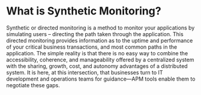 
# What is Synthetic Monitoring?

Synthetic or directed monitoring is a method to monitor your applications by simulating users – directing the path taken through the application. This directed monitoring provides information as to the uptime and performance of your critical business transactions, and most common paths in the application. The simple reality is that there is no easy way to combine the accessibility, coherence, and manageability offered by a centralized system with the sharing, growth, cost, and autonomy advantages of a distributed system. It is here, at this intersection, that businesses turn to IT development and operations teams for guidance—APM tools enable them to negotiate these gaps.

